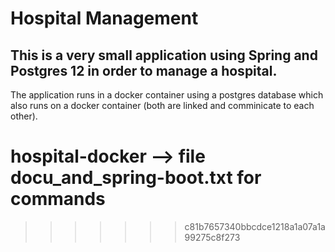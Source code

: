 
# Hospital Management
## This is a very small application using Spring and Postgres 12 in order to manage a hospital.
The application runs in a docker container using a postgres database which also runs on a docker container (both are linked and comminicate to each other).
# hospital-docker --> file docu_and_spring-boot.txt for commands
>>>>>>> c81b7657340bbcdce1218a1a07a1a99275c8f273
